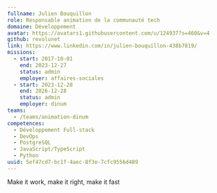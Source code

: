 ```yaml
---
fullname: Julien Bouquillon
role: Responsable animation de la communauté tech
domaine: Développement
avatar: https://avatars1.githubusercontent.com/u/124937?s=460&v=4
github: revolunet
link: https://www.linkedin.com/in/julien-bouquillon-438b7819/
missions:
  - start: 2017-10-01
    end: 2023-12-27
    status: admin
    employer: affaires-sociales
  - start: 2023-12-28
    end: 2026-12-28
    status: admin
    employer: dinum
teams:
  - /teams/animation-dinum
competences:
  - Développement Full-stack
  - DevOps
  - PostgreSQL
  - JavaScript/TypeScript
  - Python
uuid: 5ef47cd7-bc1f-4aec-8f3e-7cfc9556d489
---
```

Make it work, make it right, make it fast
